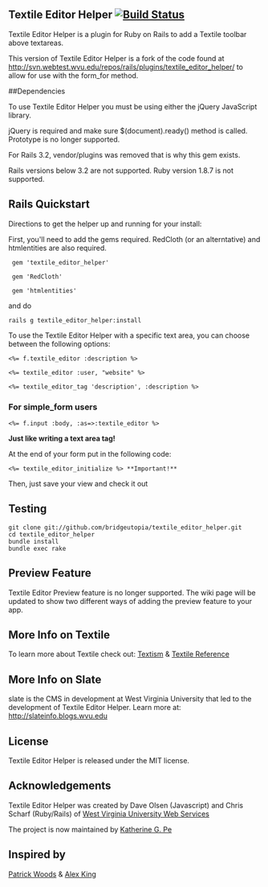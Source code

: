 ## Textile Editor Helper [![Build Status](https://secure.travis-ci.org/bridgeutopia/textile_editor_helper.png)](http://travis-ci.org/bridgeutopia/textile_editor_helper)

Textile Editor Helper is a plugin for Ruby on Rails to add a Textile toolbar above textareas.

This version of Textile Editor Helper is a fork of the code found at http://svn.webtest.wvu.edu/repos/rails/plugins/textile_editor_helper/ to allow for use with the form_for method.


##Dependencies

To use Textile Editor Helper you must be using either the jQuery JavaScript library.

jQuery is required and make sure $(document).ready() method is called. Prototype is no longer supported.

For Rails 3.2, vendor/plugins was removed that is why this gem exists.

Rails versions below 3.2 are not supported. Ruby version 1.8.7 is not supported.


## Rails Quickstart

Directions to get the helper up and running for your install:

First, you'll need to add the gems required. RedCloth (or an alterntative) and htmlentities are also required.

	 gem 'textile_editor_helper'

	 gem 'RedCloth'

	 gem 'htmlentities'

and do

	rails g textile_editor_helper:install

To use the Textile Editor Helper with a specific text area, you can choose between the following options:

    <%= f.textile_editor :description %>

    <%= textile_editor :user, "website" %>

    <%= textile_editor_tag 'description', :description %>

### For simple_form users

    <%= f.input :body, :as=>:textile_editor %>

**Just like writing a text area tag!**

At the end of your form put in the following code:

    <%= textile_editor_initialize %> **Important!**


Then, just save your view and check it out


## Testing

	git clone git://github.com/bridgeutopia/textile_editor_helper.git
	cd textile_editor_helper
	bundle install
	bundle exec rake


## Preview Feature

Textile Editor Preview feature is no longer supported. The wiki page will be updated to show two different ways of adding the preview feature to your app.

## More Info on Textile

To learn more about Textile check out: <a href="http://www.textism.com/tools/textile/index.php" target="_blank">Textism</a> & <a href="http://hobix.com/textile/" target="_blank">Textile Reference</a>


## More Info on Slate

slate is the CMS in development at West Virginia University that led to the development of Textile Editor Helper. Learn more at: http://slateinfo.blogs.wvu.edu


## License

Textile Editor Helper is released under the MIT license.


## Acknowledgements

Textile Editor Helper was created by Dave Olsen (Javascript) and Chris Scharf (Ruby/Rails) of <a href="http://webservices.wvu.edu/" target="_blank">West Virginia University Web Services</a>

The project is now maintained by <a href="http://blog.bridgeutopiaweb.com" target="_blank">Katherine G. Pe</a>


## Inspired by


<a href="http://www.hakjoon.com/code/38/textile-quicktags-redirect" target="_blank">Patrick Woods</a> &
<a href="http://alexking.org/projects/js-quicktags" target="_blank">Alex King</a>


